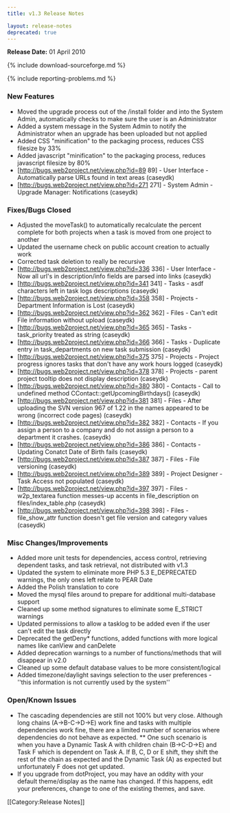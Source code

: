 ```yaml
---
title: v1.3 Release Notes

layout: release-notes
deprecated: true
---
```


**Release Date:** 01 April 2010

{% include download-sourceforge.md %}

{% include reporting-problems.md %}

### New Features

*  Moved the upgrade process out of the /install folder and into the System Admin, automatically checks to make sure the user is an Administrator
*  Added a system message in the System Admin to notify the Administrator when an upgrade has been uploaded but not applied
*  Added CSS "minification" to the packaging process, reduces CSS filesize by 33%
*  Added javascript "minification" to the packaging process, reduces javascript filesize by 80%
*  [http://bugs.web2project.net/view.php?id=89 89] - User Interface - Automatically parse URLs found in text areas (caseydk)
*  [http://bugs.web2project.net/view.php?id=271 271] - System Admin - Upgrade Manager: Notifications (caseydk)

### Fixes/Bugs Closed

*  Adjusted the moveTask() to automatically recalculate the percent complete for both projects when a task is moved from one project to another
*  Updated the username check on public account creation to actually work
*  Corrected task deletion to really be recursive
*  [http://bugs.web2project.net/view.php?id=336 336] - User Interface - Now all url's in description/info fields are parsed into links (caseydk)
*  [http://bugs.web2project.net/view.php?id=341 341] - Tasks - asdf characters left in task logs descriptions (caseydk)
*  [http://bugs.web2project.net/view.php?id=358 358] - Projects - Department Information is Lost (caseydk)
*  [http://bugs.web2project.net/view.php?id=362 362] - Files - Can't edit File information without upload (caseydk)
*  [http://bugs.web2project.net/view.php?id=365 365] - Tasks - task_priority treated as string (caseydk)
*  [http://bugs.web2project.net/view.php?id=366 366] - Tasks - Duplicate entry in task_departments on new task submission (caseydk)
*  [http://bugs.web2project.net/view.php?id=375 375] - Projects - Project progress ignores tasks that don't have any work hours logged (caseydk)
*  [http://bugs.web2project.net/view.php?id=378 378] - Projects - parent project tooltip does not display description (caseydk)
*  [http://bugs.web2project.net/view.php?id=380 380] - Contacts - Call to undefined method CContact::getUpcomingBirthdays() (caseydk)
*  [http://bugs.web2project.net/view.php?id=381 381] - Files - After uploading the SVN version 967 of 1.22 in the names appeared to be wrong (incorrect code pages) (caseydk)
*  [http://bugs.web2project.net/view.php?id=382 382] - Contacts - If you assign a person to a company and do not assign a person to a department it crashes. (caseydk)
*  [http://bugs.web2project.net/view.php?id=386 386] - Contacts - Updating Conatct Date of Birth fails (caseydk)
*  [http://bugs.web2project.net/view.php?id=387 387] - Files - File versioning (caseydk)
*  [http://bugs.web2project.net/view.php?id=389 389] - Project Designer - Task Access not populated (caseydk)
*  [http://bugs.web2project.net/view.php?id=397 397] - Files - w2p_textarea function messes-up accents in file_description on files/index_table.php (caseydk)
*  [http://bugs.web2project.net/view.php?id=398 398] - Files - file_show_attr function doesn't get file version and category values (caseydk)

### Misc Changes/Improvements

*  Added more unit tests for dependencies, access control, retrieving dependent tasks, and task retrieval, not distributed with v1.3
*  Updated the system to eliminate more PHP 5.3 E_DEPRECATED warnings, the only ones left relate to PEAR Date
*  Added the Polish translation to core
*  Moved the mysql files around to prepare for additional multi-database support
*  Cleaned up some method signatures to eliminate some E_STRICT warnings
*  Updated permissions to allow a tasklog to be added even if the user can't edit the task directly
*  Deprecated the getDeny* functions, added functions with more logical names like canView and canDelete
*  Added deprecation warnings to a number of functions/methods that will disappear in v2.0
*  Cleaned up some default database values to be more consistent/logical
*  Added timezone/daylight savings selection to the user preferences - ''this information is not currently used by the system''

### Open/Known Issues

*  The cascading dependencies are still not 100% but very close.  Although long chains (A->B-C->D->E) work fine and tasks with multiple dependencies work fine, there are a limited number of scenarios where dependencies do not behave as expected.
**  One such scenario is when you have a Dynamic Task A with children chain (B->C-D->E) and Task F which is dependent on Task A.  If B, C, D or E shift, they shift the rest of the chain as expected and the Dynamic Task (A) as expected but unfortunately F does not get updated.
*  If you upgrade from dotProject, you may have an oddity with your default theme/display as the name has changed.  If this happens, edit your preferences, change to one of the existing themes, and save.

[[Category:Release Notes]]
